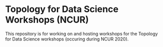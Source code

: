 # Topology for Data Science Workshops (NCUR)

This repository is for working on and hosting workshops for the Topology for
Data Science workshops (occuring during NCUR 2020).
